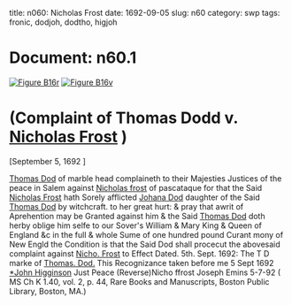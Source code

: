 title: n060: Nicholas Frost
date: 1692-09-05
slug: n60
category: swp
tags: fronic, dodjoh, dodtho, higjoh




# Document: n60.1

<a href="archives/BPL/LARGE/B16A.jpg" class="jqueryLightbox">![Figure B16r](archives/BPL/gifs/B16A.gif)</a>
<a href="archives/BPL/LARGE/B16B.jpg" class="jqueryLightbox">![Figure B16v](archives/BPL/gifs/B16B.gif)</a>

# (Complaint of Thomas Dodd v. [Nicholas Frost](/tag/fronic.html) )

[September 5, 1692 ]

[Thomas Dod](/tag/dodtho.html) of marble head complaineth to their Majesties Justices of the peace in Salem against [Nicholas frost](/tag/fronic.html) of pascataque for that the Said [Nicholas Frost](/tag/fronic.html) hath Sorely afflicted [Johana Dod](/tag/dodjoh.html) daughter of the Said [Thomas Dod](/tag/dodtho.html) by witchcraft. to her great hurt: & pray that awrit of Aprehention may be Granted against him & the Said [Thomas Dod](/tag/dodtho.html) doth herby oblige him selfe to our Sover's William & Mary King & Queen of England &c in the full & whole Sume of one hundred pound Curant mony of New Engld the Condition is that the Said Dod shall procecut the abovesaid complaint against [Nicho. Frost](/tag/fronic.html) to Effect
Dated. 5th. Sept. 1692:  The T D marke of [Thomas. Dod.](/tag/dodtho.html) This Recognizance taken before me 5 Sept 1692 [*John Higginson](/tag/higjoh.html) Just Peace (Reverse)Nicho ffrost Joseph Emins 5-7-92 ( MS Ch K 1.40, vol. 2, p. 44, Rare Books and Manuscripts, Boston Public Library, Boston, MA.)